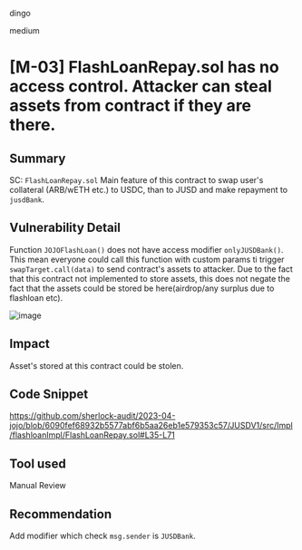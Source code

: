 dingo

medium

# [M-03] FlashLoanRepay.sol has no access control. Attacker can steal assets from contract if they are there.

## Summary
SC: `FlashLoanRepay.sol`
Main feature of this contract to swap user's collateral (ARB/wETH etc.) to USDC, than to JUSD and make repayment to `jusdBank`.

## Vulnerability Detail
Function  `JOJOFlashLoan()` does not have access modifier `onlyJUSDBank()`.
This mean everyone could call this function with custom params  ti trigger `swapTarget.call(data)` to send contract's assets to attacker.
Due to the fact that this contract not implemented to store assets, this does not negate the fact that the assets could be stored be here(airdrop/any surplus due to flashloan etc).

![image](https://user-images.githubusercontent.com/106747559/235615807-ac3f87e2-47a9-4d7a-8142-6787f4cad9d8.png)

## Impact
Asset's stored at this contract could be stolen.

## Code Snippet
https://github.com/sherlock-audit/2023-04-jojo/blob/6090fef68932b5577abf6b5aa26eb1e579353c57/JUSDV1/src/Impl/flashloanImpl/FlashLoanRepay.sol#L35-L71

## Tool used
Manual Review

## Recommendation
Add modifier which check `msg.sender` is `JUSDBank`.